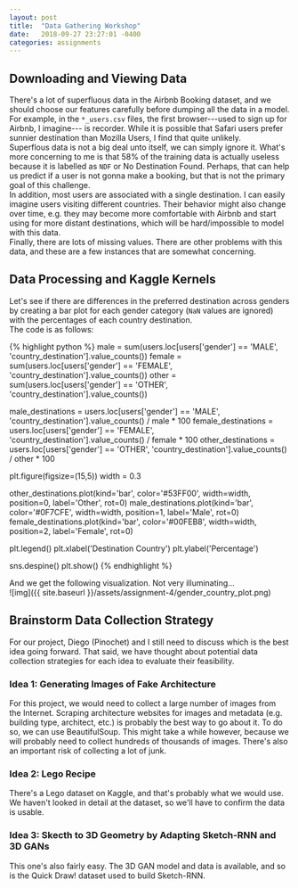 ```yaml
---
layout: post
title:  "Data Gathering Workshop"
date:   2018-09-27 23:27:01 -0400
categories: assignments
---
```



## Downloading and Viewing Data

There's a lot of superfluous data in the Airbnb Booking dataset, and we should choose our features carefully before dumping all the 
data in a model. For example, in the `*_users.csv` files, the first browser---used to sign up for Airbnb, I imagine---
is recorder. While it is possible that Safari users prefer sunnier destination than Mozilla Users, 
I find that quite unlikely.  
Superflous data is not a big deal unto itself, we can simply ignore it. What's more concerning to me is that 58% of the 
 training data is actually useless because it is labelled as `NDF` or No Destination Found. Perhaps, that can help us 
 predict if a user is not gonna make a booking, but that is not the primary goal of this challenge.  
 In addition, most users are associated with a single destination. I can easily imagine users visiting different countries. 
 Their behavior might also change over time, e.g. they may become more comfortable with Airbnb and start using for 
 more distant destinations, which will be hard/impossible to model with this data.  
Finally, there are lots of missing values.
There are other problems with this data, and these are a few instances that are somewhat concerning.

## Data Processing and Kaggle Kernels
Let's see if there are differences in the preferred destination across genders by creating a bar plot for each gender 
category (`NaN` values are ignored) with the percentages of each country destination.  
The code is as follows:

{% highlight python %}
male = sum(users.loc[users['gender'] == 'MALE', 'country_destination'].value_counts())
female = sum(users.loc[users['gender'] == 'FEMALE', 'country_destination'].value_counts())
other = sum(users.loc[users['gender'] == 'OTHER', 'country_destination'].value_counts())

male_destinations = users.loc[users['gender'] == 'MALE', 'country_destination'].value_counts() / male * 100
female_destinations = users.loc[users['gender'] == 'FEMALE', 'country_destination'].value_counts() / female * 100
other_destinations = users.loc[users['gender'] == 'OTHER', 'country_destination'].value_counts() / other * 100

plt.figure(figsize=(15,5))
width = 0.3

other_destinations.plot(kind='bar',  color='#53FF00', width=width, position=0, label='Other', rot=0)
male_destinations.plot(kind='bar',  color='#0F7CFE', width=width, position=1, label='Male', rot=0)
female_destinations.plot(kind='bar', color='#00FEB8', width=width, position=2, label='Female', rot=0)

plt.legend()
plt.xlabel('Destination Country')
plt.ylabel('Percentage')

sns.despine()
plt.show()
{% endhighlight %}

And we get the following visualization. Not very illuminating...  
![img]({{ site.baseurl }}/assets/assignment-4/gender_country_plot.png)


## Brainstorm Data Collection Strategy
For our project, Diego (Pinochet) and I still need to discuss which is the best idea going forward. That said, 
we have thought about potential data collection strategies for each idea to evaluate their feasibility.  
  
### Idea 1: Generating Images of Fake Architecture
For this project, we would need to collect a large number of images from the Internet. Scraping architecture websites 
for images and metadata (e.g. building type, architect, etc.) is probably the best way to go about it. To do so, we 
can use BeautifulSoup. This might take a while however, because we will probably need to collect hundreds of 
thousands of images. There's also an important risk of collecting a lot of junk.

### Idea 2: Lego Recipe
There's a Lego dataset on Kaggle, and that's probably what we would use. We haven't looked in detail at the dataset, so 
we'll have to confirm the data is usable.

### Idea 3: Skecth to 3D Geometry by Adapting Sketch-RNN and 3D GANs
This one's also fairly easy. The 3D GAN model and data is available, and so is the Quick Draw! dataset used to build 
Sketch-RNN.







